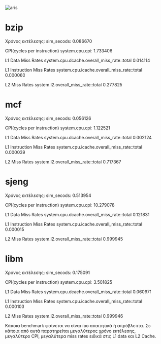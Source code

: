 
![aris](https://prnt.sc/w0n8q4)

# bzip
Χρόνος εκτέλεσης:
sim_secods: 0.086670

CPI(cycles per instruction)
system.cpu.cpi: 1.733406

L1 Data Miss Rates
system.cpu.dcache.overall_miss_rate::total 0.014114

L1 Instruction Miss Rates
system.cpu.icache.overall_miss_rate::total 0.000060

L2 Miss Rates
system.l2.overall_miss_rate::total  0.277825


# mcf
Χρόνος εκτέλεσης:
sim_secods: 0.056126

CPI(cycles per instruction)
system.cpu.cpi: 1.122521

L1 Data Miss Rates
system.cpu.dcache.overall_miss_rate::total 0.002124

L1 Instruction Miss Rates
system.cpu.icache.overall_miss_rate::total 0.000039 

L2 Miss Rates
system.l2.overall_miss_rate::total 0.717367




# sjeng
Χρόνος εκτέλεσης:
sim_secods: 0.513954

CPI(cycles per instruction)
system.cpu.cpi: 10.279078 

L1 Data Miss Rates
system.cpu.dcache.overall_miss_rate::total 0.121831

L1 Instruction Miss Rates
system.cpu.icache.overall_miss_rate::total 0.000015

L2 Miss Rates
system.l2.overall_miss_rate::total 0.999945



# libm
Χρόνος εκτέλεσης:
sim_secods: 0.175091

CPI(cycles per instruction)
system.cpu.cpi: 3.501825

L1 Data Miss Rates
system.cpu.dcache.overall_miss_rate::total 0.060971

L1 Instruction Miss Rates
system.cpu.icache.overall_miss_rate::total 0.000103

L2 Miss Rates
system.l2.overall_miss_rate::total 0.999946

Κάποια benchmark φαίνεται να είναι πιο απαιτητικά ή απρόβλεπτα. Σε κάποια από αυτά παρατηρείται μεγαλύτερος χρόνο εκτέλεσης, μεγαλύτερο CPI, μεγαλύτερα miss rates ειδικά στις L1 data και L2 Cache.
